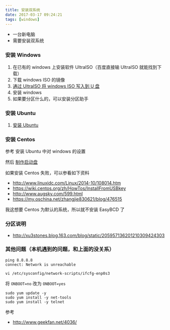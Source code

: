 ```yaml
---
title: 安装双系统
date: 2017-03-17 09:24:21
tags: [windows]
---
```


* 一台新电脑
* 需要安装双系统

<!--more-->

### 安装 Windows

1. 在已有的 windows 上安装软件 UltraISO（百度直接输 UltraISO 就能找到下载）
2. 下载 windows ISO 的镜像
3. [通过 UltraISO 将 windows ISO 写入到 U 盘](http://jingyan.baidu.com/article/5225f26b0bb45fe6fa0908bc.html)
4. 安装 windows
5. 如果要分区什么的，可以安装分区助手

### 安装 Ubuntu

1. [安装 Ubuntu](http://www.jianshu.com/p/2eebd6ad284d)


### 安装 Centos

参考 安装 Ubuntu 中对 windows 的设置

然后 [制作启动盘](http://jingyan.baidu.com/article/49ad8bce556a545834d8fadf.html)

如果安装 Centos 失败，可以参看如下资料

* <http://www.linuxidc.com/Linux/2014-10/108014.htm>
* <https://wiki.centos.org/zh/HowTos/InstallFromUSBkey>
* <http://www.augsky.com/599.html>
* <https://my.oschina.net/zhangjie830621/blog/476515>


我这想要 Centos 为默认的系统，所以就不安装 EasyBCD 了


### 分区说明

* <http://xu3stones.blog.163.com/blog/static/205957136201210309424303>


### 其他问题（本机遇到的问题，和上面的没关系）

```
ping 8.8.8.8
connect: Network is unreachable
```

`vi /etc/sysconfig/network-scripts/ifcfg-enp0s3`

将 `ONBOOT=no` 改为 `ONBOOT=yes`


```
sudo yum update -y
sudo yum install -y net-tools
sudo yum install -y telnet
```

参考

* <http://www.geekfan.net/4036/>